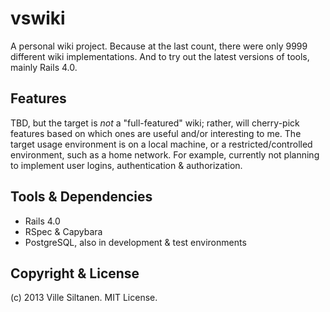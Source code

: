 # vswiki

A personal wiki project. Because at the last count, there were only
9999 different wiki implementations. And to try out the latest
versions of tools, mainly Rails 4.0.


## Features

TBD, but the target is *not* a "full-featured" wiki; rather, will
cherry-pick features based on which ones are useful and/or interesting
to me. The target usage environment is on a local machine, or a
restricted/controlled environment, such as a home network. For
example, currently not planning to implement user logins,
authentication & authorization.


## Tools & Dependencies

* Rails 4.0
* RSpec & Capybara
* PostgreSQL, also in development & test environments


## Copyright & License

(c) 2013 Ville Siltanen. MIT License.
